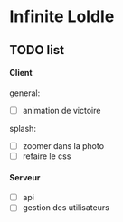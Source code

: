 # Infinite Loldle


## TODO list
#### Client

general:
- [ ] animation de victoire

splash:
- [ ] zoomer dans la photo
- [ ] refaire le css

#### Serveur

- [ ] api
- [ ] gestion des utilisateurs